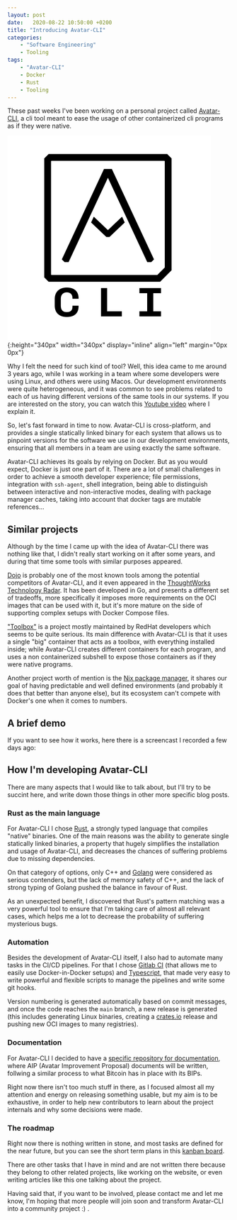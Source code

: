 ```yaml
---
layout: post
date:   2020-08-22 10:50:00 +0200
title: "Introducing Avatar-CLI"
categories:
    - "Software Engineering"
    - Tooling
tags:
    - "Avatar-CLI"
    - Docker
    - Rust
    - Tooling
---
```


These past weeks I've been working on a personal project called
[Avatar-CLI](https://gitlab.com/avatar-cli/avatar-cli), a cli tool meant to ease
the usage of other containerized cli programs as if they were native.

![Avatar-CLI Logo](/images/2020/20200822_avatar_logo.png){:height="340px" width="340px" display="inline" align="left" margin="0px 0px"}

Why I felt the need for such kind of tool? Well, this idea came to me around 3
years ago, while I was working in a team where some developers were using Linux,
and others were using Macos. Our development environments were quite
heterogeneous, and it was common to see problems related to each of us having
different versions of the same tools in our systems. If you are interested on
the story, you can watch this
[Youtube video](https://www.youtube.com/watch?v=zHuXnmmATHM) where I explain it.

So, let's fast forward in time to now. Avatar-CLI is cross-platform, and
provides a single statically linked binary for each system that allows us to
pinpoint versions for the software we use in our development environments,
ensuring that all members in a team are using exactly the same software.

Avatar-CLI achieves its goals by relying on Docker. But as you would expect,
Docker is just one part of it. There are a lot of small challenges in order to
achieve a smooth developer experience; file permissions, integration with
`ssh-agent`, shell integration, being able to distinguish between interactive
and non-interactive modes, dealing with package manager caches, taking into
account that docker tags are mutable references...

## Similar projects

Although by the time I came up with the idea of Avatar-CLI there was nothing
like that, I didn't really start working on it after some years, and during that
time some tools with similar purposes appeared.

[Dojo](https://github.com/kudulab/dojo) is probably one of the most known tools
among the potential competitors of Avatar-CLI, and it even appeared in the
[ThoughtWorks Technology Radar](https://www.thoughtworks.com/radar/tools/dojo).
It has been developed in Go, and presents a different set of tradeoffs, more
specifically it imposes more requirements on the OCI images that can be used
with it, but it's more mature on the side of supporting complex setups with
Docker Compose files.

["Toolbox"](ttps://github.com/containers/toolbox) is a project mostly maintained
by RedHat developers which seems to be quite serious. Its main difference with
Avatar-CLI is that it uses a single "big" container that acts as a toolbox, with
everything installed inside; while Avatar-CLI creates different containers for
each program, and uses a non containerized subshell to expose those containers
as if they were native programs.

Another project worth of mention is the
[Nix package manager](https://nixos.org/), it shares our goal of having
predictable and well defined environments (and probably it does that better than
anyone else), but its ecosystem can't compete with Docker's one when it comes to
numbers.

## A brief demo

If you want to see how it works, here there is a screencast I recorded a few
days ago:

<script id="asciicast-353664" src="https://asciinema.org/a/353664.js" async></script>

## How I'm developing Avatar-CLI

There are many aspects that I would like to talk about, but I'll try to
be succint here, and write down those things in other more specific blog posts.

### Rust as the main language

For Avatar-CLI I chose [Rust](https://www.rust-lang.org/), a strongly typed
language that compiles "native" binaries. One of the main reasons was the
ability to generate single statically linked binaries, a property that hugely
simplifies the installation and usage of Avatar-CLI, and decreases the chances
of suffering problems due to missing dependencies.

On that category of options, only C++ and [Golang](https://golang.org/) were
considered as serious contenders, but the lack of memory safety of C++, and the
lack of strong typing of Golang pushed the balance in favour of Rust.

As an unexpected benefit, I discovered that Rust's pattern matching was a very
powerful tool to ensure that I'm taking care of almost all relevant cases, which
helps me a lot to decrease the probability of suffering mysterious bugs.

### Automation

Besides the development of Avatar-CLI itself, I also had to automate many tasks
in the CI/CD pipelines. For that I chose
[Gitlab CI](https://docs.gitlab.com/ee/ci/introduction/) (that allows me to
easily use Docker-in-Docker setups) and
[Typescript](https://www.typescriptlang.org/), that made very easy to write
powerful and flexible scripts to manage the pipelines and write some git hooks.

Version numbering is generated automatically based on commit messages, and once
the code reaches the `main` branch, a new release is generated (this includes
generating Linux binaries, creating a [crates.io](https://crates.io) release and
pushing new OCI images to many registries).

### Documentation

For Avatar-CLI I decided to have a
[specific repository for documentation](https://gitlab.com/avatar-cli/aips),
where AIP (Avatar Improvement Proposal) documents will be written, follwing a
similar process to what Bitcoin has in place with its BIPs.

Right now there isn't too much stuff in there, as I focused almost all my
attention and energy on releasing something usable, but my aim is to be
exhaustive, in order to help new contributors to learn about the project
internals and why some decisions were made.

### The roadmap

Right now there is nothing written in stone, and most tasks are defined for the
near future, but you can see the short term plans in this
[kanban board](https://gitlab.com/avatar-cli/avatar-cli/-/boards).

There are other tasks that I have in mind and are not written there because they
belong to other related projects, like working on the website, or even writing
articles like this one talking about the project.

Having said that, if you want to be involved, please contact me and let me know,
I'm hoping that more people will join soon and transform Avatar-CLI into a
community project :) .